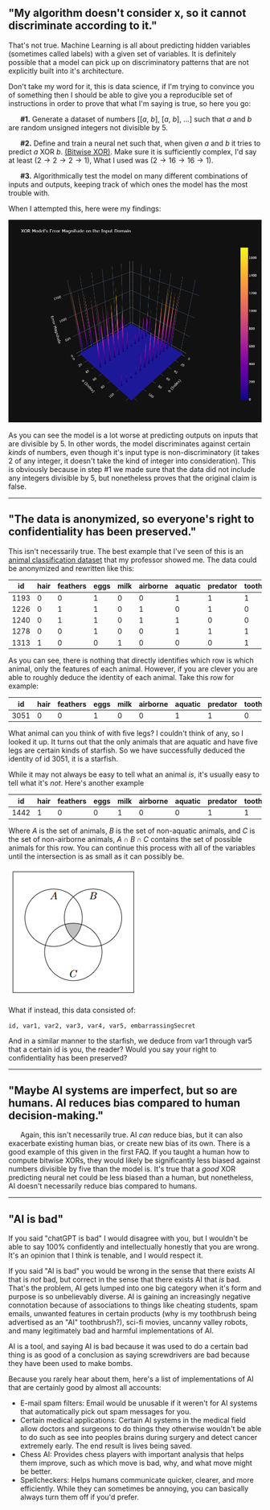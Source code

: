 ## "My algorithm doesn't consider x, so it cannot discriminate according to it."
That's not true. Machine Learning is all about predicting hidden variables (sometimes called labels) with a given set of variables. It is definitely possible that a model can pick up on discriminatory patterns that are not explicitly built into it's architecture.

Don't take my word for it, this is data science, if I'm trying to convince you of something then I should be able to give you a reproducible set of instructions in order to prove that what I'm saying is true, so here you go:

&nbsp;&nbsp;&nbsp;&nbsp;&nbsp;&nbsp;**\#1.** Generate a dataset of numbers [[$a$, $b$], [$a$, $b$], ...] such that $a$ and $b$ are random unsigned integers not divisible by 5.

&nbsp;&nbsp;&nbsp;&nbsp;&nbsp;&nbsp;**\#2.** Define and train a neural net such that, when given $a$ and $b$ it tries to predict $a$ XOR $b$. [(Bitwise XOR)](https://en.wikipedia.org/wiki/Bitwise_operation). Make sure it is sufficiently complex, I'd say at least $(2 \rightarrow 2 \rightarrow 2 \rightarrow 1)$, What I used was $(2 \rightarrow 16 \rightarrow 16 \rightarrow 1)$.

&nbsp;&nbsp;&nbsp;&nbsp;&nbsp;&nbsp;**\#3.** Algorithmically test the model on many different combinations of inputs and outputs, keeping track of which ones the model has the most trouble with.

When I attempted this, here were my findings:

![error_mag](../materials/error_magnitude.png)

As you can see the model is a lot worse at predicting outputs on inputs that are divisible by 5. In other words, the model discriminates against certain *kinds* of numbers, even though it's input type is non-discriminatory (it takes 2 of any integer, it doesn't take the kind of integer into consideration). This is obviously because in step \#1 we made sure that the data did not include any integers divisible by 5, but nonetheless proves that the original claim is false.

---
## "The data is anonymized, so everyone's right to confidentiality has been preserved."
This isn't necessarily true. The best example that I've seen of this is an [animal classification dataset](https://www.kaggle.com/datasets/uciml/zoo-animal-classification/data) that my professor showed me. The data could be anonymized and rewritten like this:

| id   | hair | feathers | eggs | milk | airborne | aquatic | predator | toothed | backbone | breathes | venomous | fins | legs | tail | domestic | catsize | class_type |
|------|------|----------|------|------|----------|---------|----------|---------|----------|----------|----------|------|------|------|----------|---------|------------|
| 1193 | 0    | 0        | 1    | 0    | 0        | 1       | 1        | 1       | 1        | 0        | 0        | 1    | 0    | 1    | 0        | 1       | 4          |
| 1226 | 0    | 1        | 1    | 0    | 1        | 0       | 1        | 0       | 1        | 1        | 0        | 0    | 2    | 1    | 0        | 0       | 2          |
| 1240 | 0    | 1        | 1    | 0    | 1        | 1       | 0        | 0       | 1        | 1        | 0        | 0    | 2    | 1    | 0        | 1       | 2          |
| 1278 | 0    | 0        | 1    | 0    | 0        | 1       | 1        | 1       | 1        | 0        | 0        | 1    | 0    | 1    | 0        | 1       | 4          |
| 1313 | 1    | 0        | 0    | 1    | 0        | 0       | 0        | 1       | 1        | 1        | 0        | 0    | 4    | 1    | 1        | 1       | 1          |

As you can see, there is nothing that directly identifies which row is which animal, only the features of each animal. However, if you are clever you are able to roughly deduce the identity of each animal. Take this row for example:

| id   | hair | feathers | eggs | milk | airborne | aquatic | predator | toothed | backbone | breathes | venomous | fins | legs | tail | domestic | catsize | class_type |
|------|------|----------|------|------|----------|---------|----------|---------|----------|----------|----------|------|------|------|----------|---------|------------|
| 3051 | 0    | 0        | 1    | 0    | 0        | 1       | 1        | 0       | 0        | 0        | 0        | 0    | 5    | 0    | 0        | 0       | 7          |

What animal can you think of with five legs? I couldn't think of any, so I looked it up. It turns out that the only animals that are aquatic and have five legs are certain kinds of starfish. So we have successfully deduced the identity of id 3051, it is a starfish. 

While it may not always be easy to tell what an animal *is*, it's usually easy to tell what it's *not*. Here's another example

| id   | hair | feathers | eggs | milk | airborne | aquatic | predator | toothed | backbone | breathes | venomous | fins | legs | tail | domestic | catsize | class_type |
|------|------|----------|------|------|----------|---------|----------|---------|----------|----------|----------|------|------|------|----------|---------|------------|
| 1442 | 1    | 0        | 0    | 1    | 0        | 0       | 1        | 1       | 1        | 1        | 0        | 0    | 2    | 0    | 1        | 1       | 1          |

Where $A$ is the set of animals, $B$ is the set of non-aquatic animals, and $C$ is the set of non-airborne animals, $A \cap B \cap C$ contains the set of possible animals for this row. You can continue this process with all of the variables until the intersection is as small as it can possibly be.

![venn](../materials/venn.png)

What if instead, this data consisted of:
```
id, var1, var2, var3, var4, var5, embarrassingSecret
```
And in a similar manner to the starfish, we deduce from var1 through var5 that a certain id is you, the reader? Would you say your right to confidentiality has been preserved?

---

## "Maybe AI systems are imperfect, but so are humans.  AI reduces bias compared to human decision-making."

&nbsp;&nbsp;&nbsp;&nbsp;&nbsp;&nbsp;Again, this isn't necessarily true. AI *can* reduce bias, but it can also exacerbate existing human bias, or create new bias of its own. There is a good example of this given in the first FAQ. If you taught a human how to compute bitwise XORs, they would likely be significantly less biased against numbers divisible by five than the model is. It's true that a *good* XOR predicting neural net could be less biased than a human, but nonetheless, AI doesn't necessarily reduce bias compared to humans.

---

## "AI is bad"

If you said "chatGPT is bad" I would disagree with you, but I wouldn't be able to say 100% confidently and intellectually honestly that you are wrong. It's an opinion that I think is tenable, and I would respect it.

If you said "AI is bad" you would be wrong in the sense that there exists AI that is *not* bad, but correct in the sense that there exists AI that *is* bad. That's the problem, AI gets lumped into one big category when it's form and purpose is so unbelievably diverse. AI is gaining an increasingly negative connotation because of associations to things like cheating students, spam emails, unwanted features in certain products (why is my toothbrush being advertised as an "AI" toothbrush?), sci-fi movies, uncanny valley robots, and many legitimately bad and harmful implementations of AI.

AI is a tool, and saying AI is bad because it was used to do a certain bad thing is as good of a conclusion as saying screwdrivers are bad because they have been used to make bombs.

Because you rarely hear about them, here's a list of implementations of AI that are certainly good by almost all accounts:
- E-mail spam filters: Email would be unusable if it weren't for AI systems that automatically pick out spam messages for you.
- Certain medical applications: Certain AI systems in the medical field allow doctors and surgeons to do things they otherwise wouldn't be able to do such as see into peoples brains during surgery and detect cancer extremely early. The end result is lives being saved.
- Chess AI: Provides chess players with important analysis that helps them improve, such as which move is bad, why, and what move might be better.
- Spellcheckers: Helps humans communicate quicker, clearer, and more efficiently. While they can sometimes be annoying, you can basically always turn them off if you'd prefer.